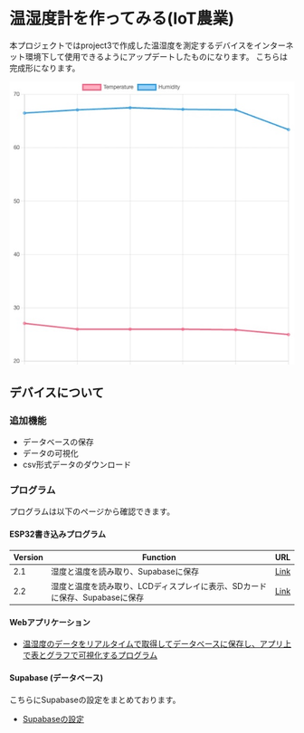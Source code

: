 <head>
  <link href="../css/extra.css" rel="stylesheet"></link>
</head>

# 温湿度計を作ってみる(IoT農業)

本プロジェクトではproject3で作成した温湿度を測定するデバイスをインターネット環境下して使用できるようにアップデートしたものになります。
こちらは完成形になります。

![](../images/prototype/prototype4/prototype4.jpg#center)

## デバイスについて

### 追加機能
- データベースの保存
- データの可視化
- csv形式データのダウンロード

### プログラム
プログラムは以下のページから確認できます。

#### ESP32書き込みプログラム

| Version |Function| URL |
| ------- | ------ | --- |
|   2.1   | 湿度と温度を読み取り、Supabaseに保存 | [Link](https://github.com/ATSU3/iot-agri_arduino/blob/main/arduino/prototype_v2.1/prototype_v2.1.ino) |
|   2.2   | 湿度と温度を読み取り、LCDディスプレイに表示、SDカードに保存、Supabaseに保存 | [Link](https://github.com/ATSU3/iot-agri_arduino/blob/main/arduino/prototype_v2.2/prototype_v2.2.ino) |

#### Webアプリケーション
- [温湿度のデータをリアルタイムで取得してデータベースに保存し、アプリ上で表とグラフで可視化するプログラム](https://github.com/ATSU3/supabase_DHT22)

#### Supabase (データベース)
こちらにSupabaseの設定をまとめております。

- [Supabaseの設定](../basic/programming/Database/supabase.md)